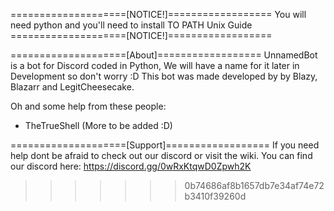 
====================[NOTICE!]================== 
You will need python and you'll need to install TO PATH Unix Guide 
====================[NOTICE!]================== 


====================[About]================== 
UnnamedBot is a bot for Discord coded in Python, We will have a name for it later in Development so don't worry :D 
This bot was made developed by by Blazy, Blazarr and LegitCheesecake.

Oh and some help from these people:
- TheTrueShell
(More to be added :D)

====================[Support]==================
If you need help dont be afraid to check out our discord or visit the wiki. 
You can find our discord here: https://discord.gg/0wRxKtqwD0Zpwh2K
>>>>>>> 0b74686af8b1657db7e34af74e72b3410f39260d
